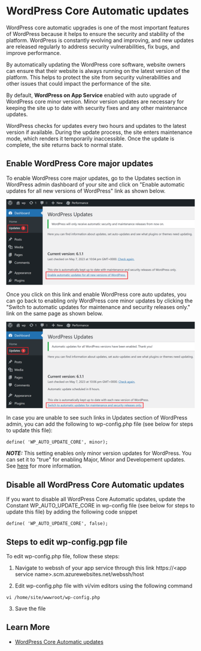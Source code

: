 # WordPress Core Automatic updates

WordPress core automatic upgrades is one of the most important features of WordPress because it helps to ensure the security and stability of the platform. WordPress is constantly evolving and improving, and new updates are released regularly to address security vulnerabilities, fix bugs, and improve performance.

By automatically updating the WordPress core software, website owners can ensure that their website is always running on the latest version of the platform. This helps to protect the site from security vulnerabilities and other issues that could impact the performance of the site.

By default, **WordPress on App Service** enabled with  auto upgrade of WordPress core minor version.  Minor version updates are necessary for keeping the site up to date with security fixes and any other maintenance updates.

WordPress checks for updates every two hours and updates to the latest version if available. During the update process, the site enters maintenance mode, which renders it temporarily inaccessible. Once the update is complete, the site returns back to normal state.

## Enable WordPress Core major updates 

To enable WordPress core major updates, go to the Updates section in WordPress admin dashboard of your site and click on "Enable automatic updates for all new versions of WordPress" link as shown below.

![WordPress Major Updates](./media/wp_auto_updates_1.png)

Once you click on this link and enable WordPress core auto updates, you can go back to enabling only WordPress core minor updates by clicking the "Switch to automatic updates for maintenance and security releases only." link on the same page as shown below.

![WordPress Major Updates](./media/wp_auto_updates_2.png)

In case you are unable to see such links in Updates section of WordPress admin, you can add the following to wp-config.php file (see below for steps to update this file):
```
define( 'WP_AUTO_UPDATE_CORE', minor);
```
***NOTE:*** This setting enables only minor version updates for WordPress. You can set it to "true" for enabling Major, Minor and Developement updates. See [here](https://aka.ms/WordPressautoupdateslink) for more information.

## Disable all WordPress Core Automatic updates

If you want to disable all WordPress Core Automatic updates, update the Constant WP_AUTO_UPDATE_CORE in wp-config file (see below for steps to update this file) by adding the following code snippet

```
define( 'WP_AUTO_UPDATE_CORE', false);
```

## Steps to edit wp-config.pgp file

To edit wp-config.php file, follow these steps:

1. Navigate to webssh of your app service through this link https://\<app service name\>.scm.azurewebsites.net/webssh/host

2. Edit wp-config.php file with vi/vim editors using the following command
```
vi /home/site/wwwroot/wp-config.php
```

3. Save the file

## Learn More

- [WordPress Core Automatic updates](https://wordpress.org/documentation/article/configuring-automatic-background-updates/)

